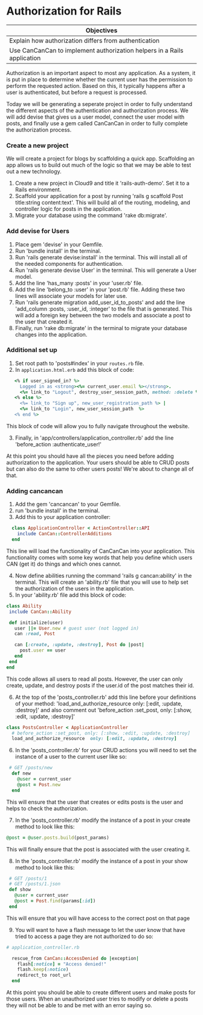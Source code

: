 # Authorization for Rails

|Objectives|
|-----------|
|Explain how authorization differs from authentication|
|Use CanCanCan to implement authorization helpers in a Rails application|

Authorization is an important aspect to most any application. As a system, it is put in place to determine whether the current user has the permission to perform the requested action. Based on this, it typically happens after a user is authenticated, but before a request is processed.

Today we will be generating a seperate project in order to fully understand the different aspects of the authentication and authorization process.  We will add devise that gives us a user model, connect the user model with posts, and finally use a gem called CanCanCan in order to fully complete the authorization process.

### Create a new project

We will create a project for blogs by scaffolding a quick app.  Scaffolding an app allows us to build out much of the logic so that we may be able to test out a new technology.

1.  Create a new project in Cloud9 and title it 'rails-auth-demo'.  Set it to a Rails environment.
2.  Scaffold your application for a post by running 'rails g scaffold Post title:string content:text'.  This will build all of the routing, modeling, and controller logic for posts in the application.
3.  Migrate your database using the command 'rake db:migrate'.

### Add devise for Users

1.  Place gem 'devise' in your Gemfile.
2.  Run 'bundle install' in the terminal.
3.  Run 'rails generate devise:install' in the terminal. This will install all of the needed components for authentication.
4.  Run 'rails generate devise User' in the terminal.  This will generate a User model.
5.  Add the line 'has_many :posts' in your 'user.rb' file.
6.  Add the line 'belong_to :user' in your 'post.rb' file.  Adding these two lines will associate your models for later use.
7.  Run 'rails generate migration add_user_id_to_posts' and add the line 'add_column :posts, :user_id, :integer' to the file that is generated.  This will add a foreign key between the two models and associate a post to the user that created it.
8.  Finally, run 'rake db:migrate' in the terminal to migrate your database changes into the application.

### Additional set up

1. Set root path to 'posts#index' in your `routes.rb` file.
2. In `application.html.erb` add this block of code:
```rb
   <% if user_signed_in? %>
     Logged in as <strong><%= current_user.email %></strong>.
     <%= link_to "Logout", destroy_user_session_path, method: :delete %>
   <% else %>
     <%= link_to "Sign up", new_user_registration_path %> |
     <%= link_to "Login", new_user_session_path  %>
   <% end %>
```
This block of code will allow you to fully navigate throughout the website.

3. Finally, in 'app/controllers/application_controller.rb' add the line 'before_action :authenticate_user!'

At this point you should have all the pieces you need before adding authorization to the application.  Your users should be able to CRUD posts but can also do the same to other users posts!  We're about to change all of that.

### Adding cancancan

1. Add the gem 'cancancan' to your Gemfile.
2. run 'bundle install' in the terminal.
3. Add this to your application controller:
```rb
  class ApplicationController < ActionController::API
    include CanCan::ControllerAdditions
  end
```
This line will load the functionality of CanCanCan into your application.  This functionality comes with some key words that help you define which users CAN (get it) do things and which ones cannot.

 4.  Now define abilities running the command 'rails g cancan:ability' in the terminal.  This will create an 'ability.rb' file that you will use to help set the authorization of the users in the application.
 5.  In your 'ability.rb' file add this block of code:
 ```rb
 class Ability
  include CanCan::Ability

  def initialize(user)
    user ||= User.new # guest user (not logged in)
    can :read, Post

    can [:create, :update, :destroy], Post do |post|
      post.user == user
    end
  end
end
```
This code allows all users to read all posts.  However, the user can only create, update, and destroy posts if the user.id of the post matches their id.

6. At the top of the 'posts_controller.rb' add this line before your definitions of your method: 'load_and_authorize_resource only: [:edit, :update, :destroy]'
and also comment out 'before_action :set_post, only: [:show, :edit, :update, :destroy]'

```rb
class PostsController < ApplicationController
  # before_action :set_post, only: [:show, :edit, :update, :destroy]
  load_and_authorize_resource  only: [:edit, :update, :destroy]
```

6. In the 'posts_controller.rb' for your CRUD actions you will need to set the instance of a user to the current user like so:
```rb
 # GET /posts/new
  def new
    @user = current_user
    @post = Post.new
  end
```
This will ensure that the user that creates or edits posts is the user and helps to check the authorization.

7. In the 'posts_controller.rb' modify the instance of a post in your create method to look like this:
```rb
@post = @user.posts.build(post_params)
```
This will finally ensure that the post is associated with the user creating it.

8. In the 'posts_controller.rb' modify the instance of a post in your show method to look like this:
```rb
 # GET /posts/1
 # GET /posts/1.json
 def show
   @user = current_user
   @post = Post.find(params[:id])
 end
```
This will ensure that you will have access to the correct post on that page

9. You will want to have a flash message to let the user know that have tried to access a page they are not authorized to do so:
```rb
# application_controller.rb

  rescue_from CanCan::AccessDenied do |exception|
    flash[:notice] = "Access denied!"
    flash.keep(:notice)
    redirect_to root_url
  end
  ```

At this point you should be able to create different users and make posts for those users.  When an unauthorized user tries to modify or delete a posts they will not be able to and be met with an error saying so.
